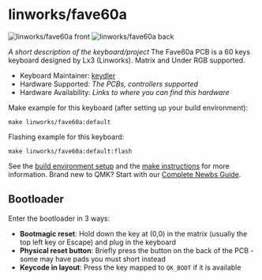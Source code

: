 # linworks/fave60a

![linworks/fave60a front](https://i.imgur.com/UeWR8Klh.png)
![linworks/fave60a back](https://i.imgur.com/j3mu8LFh.png)

*A short description of the keyboard/project*
The Fave60a PCB is a 60 keys keyboard designed by Lx3 (Linworks).
Matrix and Under RGB supported.

* Keyboard Maintainer: [keydler](https://github.com/duilchoi)
* Hardware Supported: *The PCBs, controllers supported*
* Hardware Availability: *Links to where you can find this hardware*

Make example for this keyboard (after setting up your build environment):

    make linworks/fave60a:default

Flashing example for this keyboard:

    make linworks/fave60a:default:flash

See the [build environment setup](https://docs.qmk.fm/#/getting_started_build_tools) and the [make instructions](https://docs.qmk.fm/#/getting_started_make_guide) for more information. Brand new to QMK? Start with our [Complete Newbs Guide](https://docs.qmk.fm/#/newbs).

## Bootloader

Enter the bootloader in 3 ways:

* **Bootmagic reset**: Hold down the key at (0,0) in the matrix (usually the top left key or Escape) and plug in the keyboard
* **Physical reset button**: Briefly press the button on the back of the PCB - some may have pads you must short instead
* **Keycode in layout**: Press the key mapped to `QK_BOOT` if it is available
